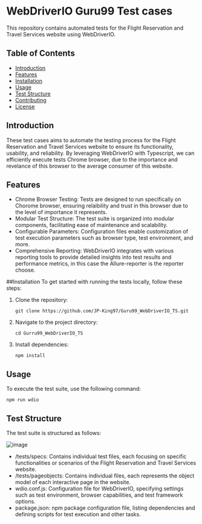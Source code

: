 
# WebDriverIO Guru99 Test cases
This repository contains automated tests for the Flight Reservation and Travel Services website using WebDriverIO.

## Table of Contents
- [Introduction](#introduction)
- [Features](#features)
- [Installation](#installation)
- [Usage](#usage)
- [Test Structure](#test-structure)
- [Contributing](#contributing)
- [License](#license)

## Introduction
These test cases aims to automate the testing process for the Flight Reservation and Travel Services website to ensure its functionality, usability, and reliability. By leveraging WebDriverIO with Typescript, we can efficiently execute tests Chrome browser, due to the importance and revelance of this browser to the average consumer of this website.

## Features
- Chrome Browser Testing: Tests are designed to run specifically on Chorome browser, ensuring relaibility and trust in this browser due to the level of importance it represents.
- Modular Test Structure: The test suite is organized into modular components, facilitating ease of maintenance and scalability.
- Configurable Parameters: Configuration files enable customization of test execution parameters such as browser type, test environment, and more.
- Comprehensive Reporting: WebDriverIO integrates with various reporting tools to provide detailed insights into test results and performance metrics, in this case the Allure-reporter is the reporter choose.

##Installation
To get started with running the tests locally, follow these steps:

1. Clone the repository:

    ```
    git clone https://github.com/JP-King97/Guru99_WebDriverIO_TS.git
    ```

2. Navigate to the project directory:

    ```
    cd Gurru99_WebDriverIO_TS
    ```

3. Install dependencies:

    ```
    npm install
    ```

## Usage

To execute the test suite, use the following command:

    npm run wdio

## Test Structure
The test suite is structured as follows:

![image](https://github.com/JP-King97/Guru99_WebDriverIO_TS/assets/102275322/e82191a0-cd33-4f9a-9194-f78b9ed0a7b8)


- /tests/specs: Contains individual test files, each focusing on specific functionalities or scenarios of the Flight Reservation and Travel Services website.
- /tests/pageobjects: Contains individual files, each represents the object model of each interactive page in the website.
- wdio.conf.js: Configuration file for WebDriverIO, specifying settings such as test environment, browser capabilities, and test framework options.
- package.json: npm package configuration file, listing dependencies and defining scripts for test execution and other tasks.
